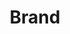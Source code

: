 ---
layout: pattern.njk
key: brand-lean_it
title: Brand
parent: basics-lean_it
image: lean/overview/brand.webp
keywords: logo, brand, signet, pleitegeier
order: 10
availablelanguages: 
    - de
    - en
---